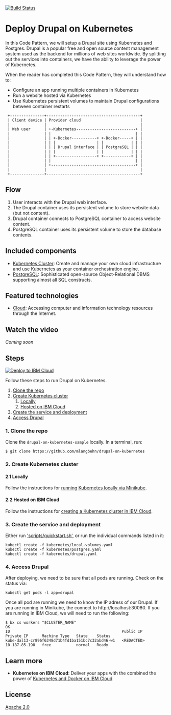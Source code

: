 [![Build Status](https://travis-ci.org/mlangbehn/drupal-on-kubernetes-sample.svg?branch=master)](https://travis-ci.org/mlangbehn/drupal-on-kubernetes-sample)

# Deploy Drupal on Kubernetes

In this Code Pattern, we will setup a Drupal site using Kubernetes and Postgres. Drupal is a popular free and open source content management system used as the backend for millions of web sites worldwide. By splitting out the services into containers, we have the ability to leverage the power of Kubernetes.

When the reader has completed this Code Pattern, they will understand how to:

* Configure an app running multiple containers in Kubernetes
* Run a website hosted via Kubernetes
* Use Kubernetes persistent volumes to maintain Drupal configurations between container restarts

```
 +---------------+-----------------------------------------+
 | Client device | Provider cloud                          |
 |               |                                         |
 | Web user      | +-Kubernetes--------------------------+ |
 |               | |                                     | |
 |               | | +-Docker-----------+ +-Docker-----+ | |
 |               | | |                  | |            | | |
 |               | | | Drupal interface | | PostgreSQL | | |
 |               | | |                  | |            | | |
 |               | | +------------------+ +------------+ | |
 |               | |                                     | |
 |               | +-------------------------------------+ |
 |               |                                         |
 +---------------+-----------------------------------------+
```

## Flow

1. User interacts with the Drupal web interface.
2. The Drupal container uses its persistent volume to store website data (but not content).
3. Drupal container connects to PostgreSQL container to access website content.
4. PostgreSQL container uses its persistent volume to store the database contents.

## Included components

* [Kubernetes Cluster](https://console.bluemix.net/docs/containers/container_index.html): Create and manage your own cloud infrastructure and use Kubernetes as your container orchestration engine.
* [PostgreSQL](https://www.postgresql.org/): Sophisticated open-source Object-Relational DBMS supporting almost all SQL constructs.

## Featured technologies

* [Cloud](https://www.ibm.com/developerworks/learn/cloud/): Accessing computer and information technology resources through the Internet.

## Watch the video

*Coming soon*

## Steps

[![Deploy to IBM Cloud](https://bluemix.net/deploy/button.png)](https://bluemix.net/deploy?repository=https://github.com/mlangbehn/drupal-on-kubernetes-sample)

Follow these steps to run Drupal on Kubernetes.

1. [Clone the repo](#1-clone-the-repo)
2. [Create Kubernetes cluster](#2-create-the-kubernetes-cluster)
   1. [Locally](#2.1-locally)
   2. [Hosted on IBM Cloud](#2.2-hosted-on-ibm-cloud)
3. [Create the service and deployment](#3-create-the-service-and-deployment)
4. [Access Drupal](#4-access-drupal)

### 1. Clone the repo

Clone the `drupal-on-kubernetes-sample` locally. In a terminal, run:

```
$ git clone https://github.com/mlangbehn/drupal-on-kubernetes
```

### 2. Create Kubernetes cluster

#### 2.1 Locally

Follow the instructions for [running Kubernetes locally via Minikube](https://kubernetes.io/docs/getting-started-guides/minikube/).

#### 2.2 Hosted on IBM Cloud
Follow the instructions for [creating a Kubernetes cluster in IBM Cloud](https://console.bluemix.net/docs/containers/container_index.html#clusters).

### 3. Create the service and deployment

Either run ['scripts/quickstart.sh'](scripts/quickstart.sh), or run the individual commands listed in it:

```shell
kubectl create -f kubernetes/local-volumes.yaml
kubectl create -f kubernetes/postgres.yaml
kubectl create -f kubernetes/drupal.yaml
```

### 4. Access Drupal

After deploying, we need to be sure that all pods are running. Check on the status via:

```shell
kubectl get pods -l app=drupal
```

Once all pod are running we need to know the IP adress of our Drupal. If you are running in Minikube, the connect to http://localhost:30080. If you are running in IBM Cloud, we will need to run the following:

```shell
$ bx cs workers "$CLUSTER_NAME"
OK
ID                                                 Public IP        Private IP      Machine Type   State    Status
kube-dal13-cr896f6348d71b4fd1ba151bc7c32abd46-w1   <REDACTED>       10.187.85.198   free           normal   Ready
```

## Learn more

* **Kubernetes on IBM Cloud**: Deliver your apps with the combined the power of [Kubernetes and Docker on IBM Cloud](https://www.ibm.com/cloud-computing/bluemix/containers)

## License
[Apache 2.0](LICENSE)
